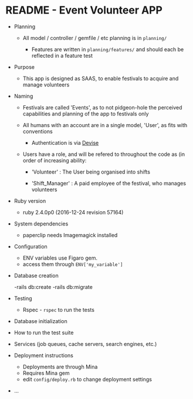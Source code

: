 # README - Event Volunteer APP 

* Planning

  - All model / controller / gemfile / etc planning is in `planning/`

    - Features are written in `planning/features/` and should each be reflected in a feature test

* Purpose

  - This app is designed as SAAS, to enable festivals to acquire and manage volunteers

* Naming

  - Festivals are called 'Events', as to not pidgeon-hole the perceived capabilities and planning of the app to festivals only

  - All humans with an account are in a single model, 'User', as fits with conventions

    - Authentication is via [Devise](https://github.com/plataformatec/devise)

  - Users have a role, and will be refered to throughout the code as (in order of increasing ability:

    - 'Volunteer' : The User being organised into shifts

    - 'Shift_Manager' : A paid employee of the festival, who manages volunteers

* Ruby version
  - ruby 2.4.0p0 (2016-12-24 revision 57164)

* System dependencies
  - paperclip needs Imagemagick installed

* Configuration

  - ENV variables use Figaro gem.
  - access them through `ENV['my_variable']`

* Database creation

  -rails db:create
  -rails db:migrate

* Testing

  - Rspec - `rspec` to run the tests

* Database initialization

* How to run the test suite

* Services (job queues, cache servers, search engines, etc.)

* Deployment instructions

  - Deployments are through Mina
  - Requires Mina gem
  - edit `config/deploy.rb` to change deployment settings

* ...
